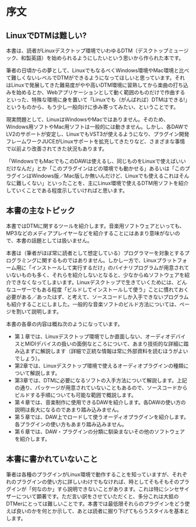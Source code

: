 

# 序文

## LinuxでDTMは難しい?

本書は、読者がLinuxデスクトップ環境でいわゆるDTM（デスクトップミュージック、和製英語）を始められるようにしたいという思いから作られた本です。

筆者の日頃からの夢として、LinuxでもなるべくWindows環境やMac環境と比べて難しくないレベルでDTMができるようになってほしいと思っています。それはLinuxで発展してきた難易度がやや高いDTM環境に習熟してから楽曲の打ち込みを始めるとか、Webアプリケーションとして動く範囲のものだけで作曲するといった、特殊な環境に身を置いて「Linuxでも（がんばれば）DTMはできる!」というものから、もう少し一般向けに歩み寄ってみたい、ということです。

現実問題として、LinuxはWindowsやMacではありません。そのため、Windows用ソフトやMac用ソフトは一般的には動きません。しかし、各DAWでLV2のサポートが安定し、LinuxでもVST3が使えるようになり、プラグイン開発フレームワークJUCEがLinuxサポートを拡充してきたりなど、さまざまな事情で以前より改善されてきた状況もあります。

「WindowsでもMacでもこのDAWは使えるし、同じものをLinuxで使えばいいだけなんだ」とか「このプラグインはどの環境でも動かせる」あるいは「このプラグインはWindows版／Mac版しか無いんだけど、Linuxでも使えるこれはそんなに難しくない」といったことを、主にLinux環境で使えるDTM用ソフトを紹介していくことである程度示していければと思います。

## 本書の主なトピック

本書ではDTMに関するツールを紹介します。音楽用ソフトウェアといっても、MP3などのメディアプレイヤーなどを紹介することにはあまり意味がないので、本書の話題としては扱いません。

本書は（筆者がほぼ常に読者として想定している）プログラマーを対象とするプログラミングに関するものではありません。しかし一方で、Linuxプラットフォーム用に「インストールして実行するだけ」のバイナリプログラムが用意されていないものも多く、それらを紹介しないとなると、少なからぬソフトウェアを紹介できなくなってしまいます。Linuxデスクトップで生きていくためには、どんなユーザーでもある程度「ビルドしてインストールして使う」ことに慣れておく必要がある／あったはず、と考えて、ソースコードしか入手できないプログラムも紹介することにしました。一般的な音楽ソフトのビルド方法については、ページを割いて説明します。

本書の各章の内容は概ね次のようになっています。

- 第１章では、Linuxデスクトップ環境でしか直面しない、オーディオデバイスとMIDIデバイスの扱いの面倒なところについて、あまり技術的な詳細に踏み込まずに解説します（詳細で正統な情報は常に外部資料を読むほうがよいでしょう）。
- 第2章では、Linuxデスクトップ環境で使えるオーディオプラグインの種類について解説します。
- 第3章では、DTMに必要になるソフトの入手方法について解説します。上記の通り、パッケージが用意されていないこともあるので、ソースコードからビルドする手順についても可能な範囲で概説します。
- 第４章では、音楽制作に使用できるDAWを紹介します。各DAWの使い方の説明は長大になるのであまり踏み込みません。
- 第５章では、DAW上でロードして使うオーディオプラグインを紹介します。各プラグインの使い方もあまり踏み込みません。
- 第６章では、DAW・プラグインの分類に馴染まないその他のソフトウェアを紹介します。

## 本書に書かれていないこと

筆者は各種のプラグインがLinux環境で動作することを知っていますが、それぞれのプラグインの使い方に詳しいわけでもなければ、時としてそもそもそのプラグインが「何なのか」すら説明できないことがあります。これは特にシンセサイザーについて顕著です。ただ言い訳をさせていただくと、多分これは大抵のDTMerにとっては難しいことです。本書では最低限それらのプラグインをどう使えば良いのかを何とか示して、あとは読者に掘り下げてもらうスタイルを基本とします。
